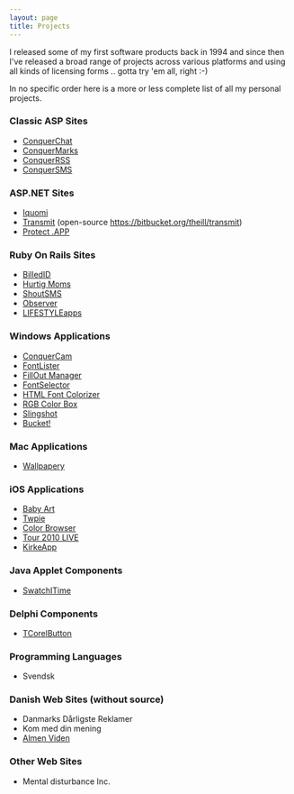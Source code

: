 ```yaml
---
layout: page
title: Projects
---
```


I released some of my first software products back in 1994 and since then I've released a broad range of projects across various platforms and using all kinds of licensing forms .. gotta try 'em all, right :-)

In no specific order here is a more or less complete list of all my personal projects.

### Classic ASP Sites

* [ConquerChat](http://github.com/theill/conquerchat)
* [ConquerMarks](http://github.com/theill/conquermarks)
* [ConquerRSS](http://github.com/theill/conquerrss)
* [ConquerSMS](http://github.com/theill/conquersms)


### ASP.NET Sites

* [Iquomi](https://github.com/theill/iquomi)
* [Transmit](http://transmit.commanigy.com/) (open-source https://bitbucket.org/theill/transmit)
* [Protect .APP](http://protectdotapp.commanigy.com/)


### Ruby On Rails Sites

* [BilledID](http://billedid.dk/)
* [Hurtig Moms](http://hurtigmoms.heroku.com/)
* [ShoutSMS](http://shoutsms.commanigy.com/)
* [Observer](http://observerq.com/)
* [LIFESTYLEapps](http://lifestyleapps.com/)


### Windows Applications

* [ConquerCam](http://github.com/theill/conquercam)
* [FontLister](http://github.com/theill/fontlister)
* [FillOut Manager](http://github.com/theill/fillout-manager)
* [FontSelector](http://github.com/theill/fontselector)
* [HTML Font Colorizer](http://github.com/theill/html-font-colorizer)
* [RGB Color Box](http://github.com/theill/rgb-color-box)
* [Slingshot](https://github.com/theill/slingshot)
* [Bucket!](https://github.com/theill/bucket)


### Mac Applications

* [Wallpapery](http://www.wallpaperyapp.com/)


### iOS Applications

* [Baby Art](http://www.babyarty.com/)
* [Twpie](http://twpie.commanigy.com/)
* [Color Browser](http://incognito.commanigy.com/)
* [Tour 2010 LIVE](http://tour2010.commanigy.com/)
* [KirkeApp](http://kirkeapp.dk/)


### Java Applet Components

* [SwatchITime](http://www.theill.com/java/SwatchITime.java.txt)


### Delphi Components

* [TCorelButton](https://github.com/theill/tcorelbutton)


### Programming Languages

* Svendsk


### Danish Web Sites (without source)

* Danmarks Dårligste Reklamer
* Kom med din mening
* [Almen Viden](http://www.theill.com/almenviden.dk/)


### Other Web Sites

* Mental disturbance Inc.


